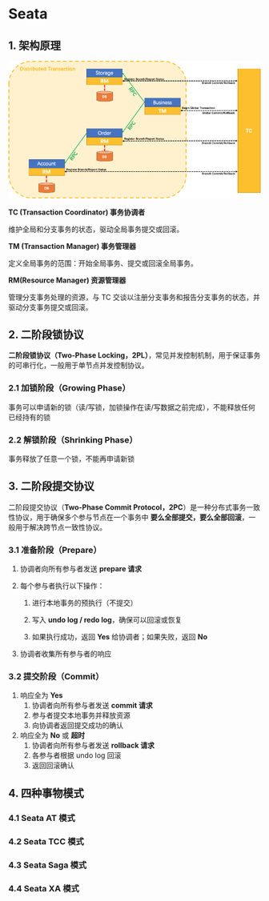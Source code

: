 # Seata

## 1. 架构原理

![seata](assets/seata.png)

**TC (Transaction Coordinator) 事务协调者**

维护全局和分支事务的状态，驱动全局事务提交或回滚。

**TM (Transaction Manager) 事务管理器**

定义全局事务的范围：开始全局事务、提交或回滚全局事务。

**RM(Resource Manager) 资源管理器**

管理分支事务处理的资源，与 TC 交谈以注册分支事务和报告分支事务的状态，并驱动分支事务提交或回滚。

## 2. 二阶段锁协议

**二阶段锁协议（Two-Phase Locking，2PL）**，常见并发控制机制，用于保证事务的可串行化，一般用于单节点并发控制协议。

### 2.1 加锁阶段（Growing Phase）

事务可以申请新的锁（读/写锁，加锁操作在读/写数据之前完成），不能释放任何已经持有的锁

### 2.2 解锁阶段（Shrinking Phase）

事务释放了任意一个锁，不能再申请新锁

## 3. 二阶段提交协议

二阶段提交协议（**Two-Phase Commit Protocol，2PC**）是一种分布式事务一致性协议，用于确保多个参与节点在一个事务中 **要么全部提交，要么全部回滚**，一般用于解决跨节点一致性协议。

### 3.1 准备阶段（Prepare）

1. 协调者向所有参与者发送 **prepare 请求**

2. 每个参与者执行以下操作：

   1. 进行本地事务的预执行（不提交）

   2. 写入 **undo log / redo log**，确保可以回滚或恢复

   3. 如果执行成功，返回 **Yes** 给协调者；如果失败，返回 **No**

3. 协调者收集所有参与者的响应

### 3.2 提交阶段（Commit）

1. 响应全为 **Yes**
   1. 协调者向所有参与者发送 **commit 请求**
   2. 参与者提交本地事务并释放资源
   3. 向协调者返回提交成功的确认
2. 响应全为 **No** 或 **超时**
   1. 协调者向所有参与者发送 **rollback 请求**
   2. 各参与者根据 undo log 回滚
   3. 返回回滚确认

## 4. 四种事物模式

### 4.1 Seata AT 模式

### 4.2 Seata TCC 模式

### 4.3 Seata Saga 模式

### 4.4 Seata XA 模式